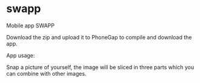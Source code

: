 # swapp

Mobile app SWAPP

Download the zip and upload it to PhoneGap to compile and download the app.

App usage:

Snap a picture of yourself, the image will be sliced in three parts which you can combine with other images.
